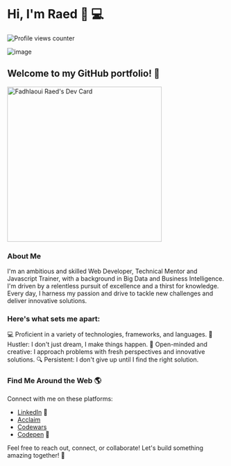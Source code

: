 # Hi, I'm Raed 👋 💻

![Profile views counter](https://komarev.com/ghpvc/?username=fadhlaouir)


![image](https://github.com/fadhlaouir/fadhlaouir/blob/main/dino.gif)

## Welcome to my GitHub portfolio! 🚀

<a href="https://app.daily.dev/fadhlaouir"><img src="https://api.daily.dev/devcards/v2/S7BgiyspexOkA4f2Teb2u.png?r=89s" width="356" alt="Fadhlaoui Raed's Dev Card"/></a>

### About Me

I'm an ambitious and skilled Web Developer, Technical Mentor and Javascript Trainer, with a background in Big Data and Business Intelligence. I'm driven by a relentless pursuit of excellence and a thirst for knowledge. Every day, I harness my passion and drive to tackle new challenges and deliver innovative solutions.

### Here's what sets me apart:

💻 Proficient in a variety of technologies, frameworks, and languages.
🚀 Hustler: I don't just dream, I make things happen.
🧠 Open-minded and creative: I approach problems with fresh perspectives and innovative solutions.
🔍 Persistent: I don't give up until I find the right solution.

### Find Me Around the Web 🌎
Connect with me on these platforms:

- <a href="https://www.linkedin.com/in/fadhlaouiraed/">LinkedIn</a> 💼
- <a href="https://www.credly.com/users/fadhlaouir/badges">Acclaim</a> 
- <a href="https://www.codewars.com/users/fadhlaouir">Codewars</a> 
- <a href="https://codepen.io/fadhlaouir"> Codepen</a> 🏓

Feel free to reach out, connect, or collaborate! Let's build something amazing together! 💪








